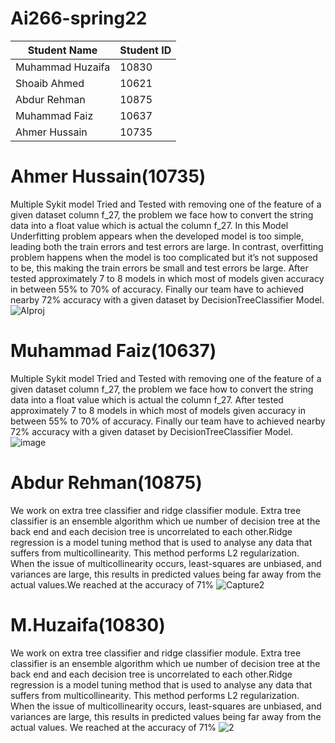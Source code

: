 # Ai266-spring22

|      Student Name     | Student ID |
| --------------------- | ---------- |
|   Muhammad Huzaifa    |    10830   |
|   Shoaib Ahmed        |    10621   |
|   Abdur Rehman        |    10875   |
|   Muhammad Faiz       |    10637   |
|  Ahmer Hussain        |    10735   |

# Ahmer Hussain(10735)
Multiple Sykit model Tried and Tested with removing one of the feature of a given dataset column f_27, the problem we face how to convert the string data into a float value which is actual the column f_27. 
In this Model Underfitting problem appears when the developed model is too simple, leading both the train errors and test errors are large. In contrast, overfitting problem happens when the model is too complicated but it’s not supposed to be, this making the train errors be small and test errors be large.  After tested approximately 7 to 8 models in which most of models given accuracy in between 55% to 70% of accuracy. Finally our team have to achieved nearby 72% accuracy with a given dataset by DecisionTreeClassifier Model.
![AIproj](https://user-images.githubusercontent.com/99546831/169717891-31fbe83b-b06f-40a0-80c1-17f6a7e7539a.PNG)


# Muhammad Faiz(10637)
Multiple Sykit model Tried and Tested with removing one of the feature of a given dataset column f_27, the problem we face how to convert the string data into a float value which is actual the column f_27.
After tested approximately 7 to 8 models in which most of models given accuracy in between 55% to 70% of accuracy. Finally our team have to achieved nearby 72% accuracy with a given dataset by DecisionTreeClassifier Model.
![image](https://user-images.githubusercontent.com/99601979/169717394-82484951-5722-4c4a-b7d8-05129f26cb79.png)


# Abdur Rehman(10875)
We work on extra tree classifier and ridge classifier module.
Extra tree classifier is an ensemble algorithm which ue number of decision tree at the back end and each decision 
tree is uncorrelated to each other.Ridge regression is a model tuning method that is used to analyse any data that suffers from multicollinearity. 
This method performs L2 regularization. When the issue of multicollinearity occurs,
 least-squares are unbiased, and variances are large, this results in predicted values being far away from the actual values.We reached at the accuracy of 71%
![Capture2](https://user-images.githubusercontent.com/87324678/169716343-16785ee9-a5a0-4cbc-af5d-9d44d6bdff48.PNG)

# M.Huzaifa(10830)
We work on extra tree classifier and ridge classifier module.
Extra tree classifier is an ensemble algorithm which ue number of decision tree at the back end and each decision 
tree is uncorrelated to each other.Ridge regression is a model tuning method that is used to analyse any data that suffers from multicollinearity. 
This method performs L2 regularization. When the issue of multicollinearity occurs,
 least-squares are unbiased, and variances are large, this results in predicted values being far away from the actual values.
 We reached at the accuracy of 71%
 ![2](https://user-images.githubusercontent.com/99601994/169716195-52e137bb-068a-4a9a-a336-136070e4c840.JPG)
